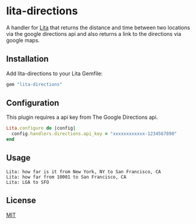 # lita-directions

A handler for [Lita](http://lita.io/) that returns the distance and time between two locations via the google directions api and also returns a link to the directions via google maps.

## Installation

Add lita-directions to your Lita Gemfile:

``` ruby
gem "lita-directions"
```

## Configuration

This plugin requires a api key from The Google Directions api.

``` ruby
Lita.configure do |config|
  config.handlers.directions.api_key = "xxxxxxxxxxxx-1234567890"
end
```

## Usage

```
Lita: how far is it from New York, NY to San Francisco, CA
Lita: how far from 10001 to San Francisco, CA
Lita: LGA to SFO
```

## License

[MIT](http://opensource.org/licenses/MIT)



